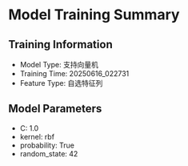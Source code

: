 # Model Training Summary

## Training Information
- Model Type: 支持向量机
- Training Time: 20250616_022731
- Feature Type: 自选特征列

## Model Parameters
- C: 1.0
- kernel: rbf
- probability: True
- random_state: 42
